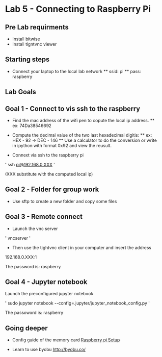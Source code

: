 # Lab 5 - Connecting to Raspberry Pi


## Pre Lab requirments

* Install bitwise
* Install tigntvnc viewer

## Starting steps
* Connect your laptop to the local lab network 
** ssid: pi
** pass: raspberry

## Lab Goals

## Goal 1 - Connect to vis ssh to the raspberry

* Find the mac address of the wifi pen to copute the local ip address.
** ex: 74Da38546692
* Compute the decimal value of the two last hexadecimal digitis: 
** ex: HEX - 92 -> DEC - 146
** Use a calculator to do the conversion or write in ipython with format 0x92 and view the reusult.


* Connext via ssh to the raspberry pi

'
ssh pi@192.168.0.XXX 
'

(XXX substitute with the computed local ip)

## Goal 2 - Folder for group work

* Use sftp to create a new folder and copy some files

## Goal 3 - Remote connect

* Launch the vnc server

'
vncserver
'

* Then use the tightvnc client in your computer and insert the address

192.168.0.XXX:1

The password is: raspberry

## Goal 4 - Jupyter notebook

Launch the preconfigured jupyter notebook

'
sudo jupyter notebook --config=.jupyter/jupyter_notebook_config.py
'

The passoword is: raspberry

## Going deeper 
* Config guide of the memory card [Raspberry pi Setup](raspberry_pi_setup.md)

* Learn to use byobu http://byobu.co/
